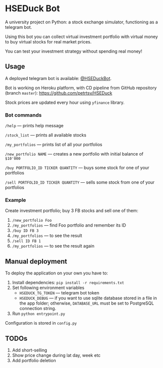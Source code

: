 # HSEDuck Bot
A university project on Python: a stock exchange simulator, functioning as a telegram bot.

Using this bot you can collect virtual investment portfolio with virtual money to buy virtual stocks for real market prices. 

You can test your investment strategy without spending real money!

## Usage
A deployed telegram bot is available: [@HSEDuckBot](https://t.me/hseduckbot). 

Bot is working on Heroku platform, with CD pipeline from GitHub repository (branch `master`): https://github.com/petrtsv/HSEDuck

Stock prices are updated every hour using `yfinance` library.

### Bot commands
`/help` — prints help message

`/stock_list` — prints all available stocks

`/my_portfolios` — prints list of all your portfolios

`/new_portfolio NAME` — creates a new portfolio with initial balance of `$10'000`

`/buy PORTFOLIO_ID TICKER QUANTITY` — buys some stock for one of your portfolios

`/sell PORTFOLIO_ID TICKER QUANTITY` — sells some stock from one of your portfolios

### Example
Create investment portfolio; buy 3 FB stocks and sell one of them:

1. `/new_portfolio Foo`
2. `/my_portfolios` — find Foo portfolio and remember its ID
3. `/buy ID FB 3`
4. `/my_portfolios` — to see the result
5. `/sell ID FB 1`
6. `/my_portfolios` — to see the result again

## Manual deployment

To deploy the application on your own you have to:

1. Install dependencies: `pip install -r requirements.txt`
2. Set following environment variables
    * `HSEDUCK_TG_TOKEN` — telegram bot token
    * `HSEDUCK_DEBUG` — if you want to use sqlite database stored in a file in the app folder; otherwise, `DATABASE_URL` must be set to PostgreSQL connection string.
3. Run `python entrypoint.py`

Configuration is stored in `config.py`

## TODOs
1. Add short-selling
2. Show price change during lat day, week etc
3. Add portfolio deletion